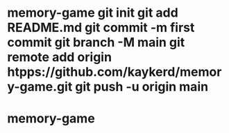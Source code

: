# memory-game git init git add README.md git commit -m first commit git branch -M main git remote add origin htpps://github.com/kaykerd/memory-game.git git push -u origin main
# memory-game

